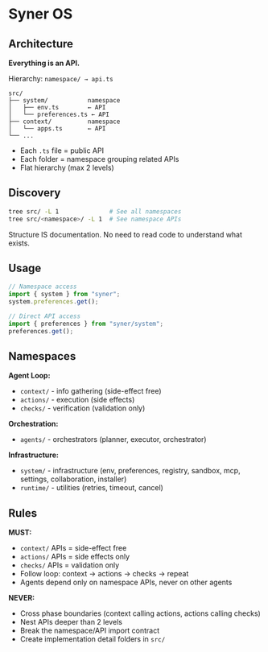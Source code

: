 # Syner OS

## Architecture

**Everything is an API.**

Hierarchy: `namespace/ → api.ts`

```
src/
├── system/           namespace
│   ├── env.ts        ← API
│   └── preferences.ts ← API
├── context/          namespace
│   └── apps.ts       ← API
└── ...
```

- Each `.ts` file = public API
- Each folder = namespace grouping related APIs
- Flat hierarchy (max 2 levels)

## Discovery

```bash
tree src/ -L 1              # See all namespaces
tree src/<namespace>/ -L 1  # See namespace APIs
```

Structure IS documentation. No need to read code to understand what exists.

## Usage

```ts
// Namespace access
import { system } from "syner";
system.preferences.get();

// Direct API access
import { preferences } from "syner/system";
preferences.get();
```

## Namespaces

**Agent Loop:**

- `context/` - info gathering (side-effect free)
- `actions/` - execution (side effects)
- `checks/` - verification (validation only)

**Orchestration:**

- `agents/` - orchestrators (planner, executor, orchestrator)

**Infrastructure:**

- `system/` - infrastructure (env, preferences, registry, sandbox, mcp, settings, collaboration, installer)
- `runtime/` - utilities (retries, timeout, cancel)

## Rules

**MUST:**

- `context/` APIs = side-effect free
- `actions/` APIs = side effects only
- `checks/` APIs = validation only
- Follow loop: context → actions → checks → repeat
- Agents depend only on namespace APIs, never on other agents

**NEVER:**

- Cross phase boundaries (context calling actions, actions calling checks)
- Nest APIs deeper than 2 levels
- Break the namespace/API import contract
- Create implementation detail folders in `src/`
